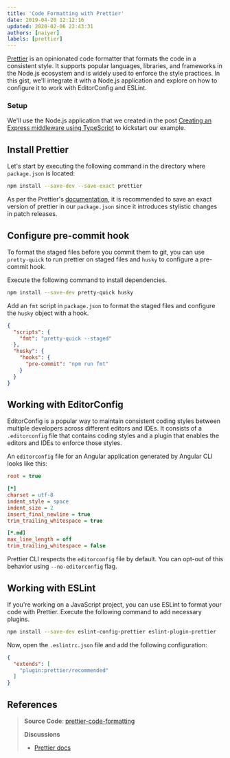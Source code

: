 ```yaml
---
title: 'Code Formatting with Prettier'
date: 2019-04-20 12:12:16
updated: 2020-02-06 22:43:31
authors: [naiyer]
labels: [prettier]
---
```


[Prettier](https://prettier.io) is an opinionated code formatter that formats the code in a consistent style. It supports popular languages, libraries, and frameworks in the Node.js ecosystem and is widely used to enforce the style practices. In this gist, we'll integrate it with a Node.js application and explore on how to configure it to work with EditorConfig and ESLint. 

### Setup

We'll use the Node.js application that we created in the post [Creating an Express middleware using TypeScript](/blog/2019/01/12/creating-an-express-middleware-using-typescript) to kickstart our example.

## Install Prettier

Let's start by executing the following command in the directory where `package.json` is located:

```bash
npm install --save-dev --save-exact prettier
```

As per the Prettier's [documentation](https://prettier.io/docs/en/install.html), it is recommended to save an exact version of prettier in our `package.json` since it introduces stylistic changes in patch releases.

## Configure pre-commit hook

To format the staged files before you commit them to git, you can use `pretty-quick` to run prettier on staged files and `husky` to configure a pre-commit hook.

Execute the following command to install dependencies.

```bash
npm install --save-dev pretty-quick husky
```

Add an `fmt` script in `package.json` to format the staged files and configure the `husky` object with a hook.

```json
{
  "scripts": {
    "fmt": "pretty-quick --staged"
  },
  "husky": {
    "hooks": {
      "pre-commit": "npm run fmt"
    }
  }
}
```

## Working with EditorConfig

EditorConfig is a popular way to maintain consistent coding styles between multiple developers across different editors and IDEs. It consists of a `.editorconfig` file that contains coding styles and a plugin that enables the editors and IDEs to enforce those styles.

An `editorconfig` file for an Angular application generated by Angular CLI looks like this:

```ini
root = true

[*]
charset = utf-8
indent_style = space
indent_size = 2
insert_final_newline = true
trim_trailing_whitespace = true

[*.md]
max_line_length = off
trim_trailing_whitespace = false
```

Prettier CLI respects the `editorconfig` file by default. You can opt-out of this behavior using `--no-editorconfig` flag.

## Working with ESLint

If you're working on a JavaScript project, you can use ESLint to format your code with Prettier. Execute the following command to add necessary plugins.

```bash
npm install --save-dev eslint-config-prettier eslint-plugin-prettier
```

Now, open the `.eslintrc.json` file and add the following configuration:

```json
{
  "extends": [
    "plugin:prettier/recommended"
  ]
}
```

## References

> **Source Code**: [prettier-code-formatting](https://gitlab.com/mflash/nodejs-guides/-/tree/master/prettier-code-formatting)
>
> **Discussions**
> - [Prettier docs](https://prettier.io/docs/en/install.html)
